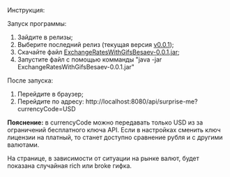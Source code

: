 Инструкция:

Запуск программы:
1) Зайдите в релизы;
2) Выберите последний релиз (текущая версия <a href="https://github.com/SergeyBesaev/ExchangeRatesWithGifsBesaev/releases/tag/v0.0.1">v0.0.1</a>);
3) Скачайте файл <a href="https://github.com/SergeyBesaev/ExchangeRatesWithGifsBesaev/releases/tag/v0.0.1#:~:text=ExchangeRatesWithGifsBesaev-0.0.1.jar">ExchangeRatesWithGifsBesaev-0.0.1.jar</a>;
4) Запустите файл с помощью комманды "java -jar ExchangeRatesWithGifsBesaev-0.0.1.jar"

После запуска:
1) Перейдите в браузер;
2) Перейдите по адресу: http://localhost:8080/api/surprise-me?currencyCode=USD

<b>Пояснение:</b> в currencyCode можно передавать только USD из за ограничений бесплатного ключа API. Если в настройках сменить ключ лицензии на платный, то станет доступно сравнение рубля и с другими валютами.

На странице, в зависимости от ситуации на рынке валют, будет показана случайная rich или broke гифка.
